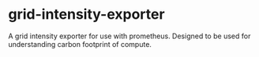 # grid-intensity-exporter
A grid intensity exporter for use with prometheus. Designed to be used for understanding carbon footprint of compute.
